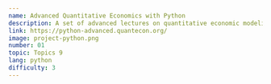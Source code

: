 ```yaml
---
name: Advanced Quantitative Economics with Python
description: A set of advanced lectures on quantitative economic modeling.
link: https://python-advanced.quantecon.org/
image: project-python.png
number: 01
topic: Topics 9
lang: python
difficulty: 3
---
```

